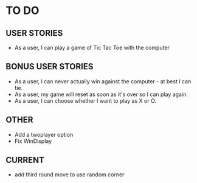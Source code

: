 TO DO
=====

## USER STORIES

* As a user, I can play a game of Tic Tac Toe with the computer

## BONUS USER STORIES

* As a user, I can never actually win against the computer - at best I can tie.
* As a user, my game will reset as soon as it's over so I can play again.
* As a user, I can choose whether I want to play as X or O.

## OTHER
* Add a twoplayer option
* Fix WinDisplay

## CURRENT
* add third round move to use random corner